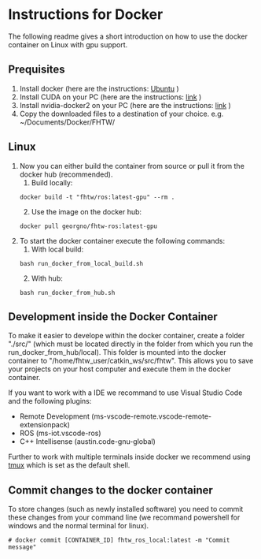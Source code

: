 # Instructions for Docker 

The following readme gives a short introduction on how to use the docker container on Linux with gpu support.   

## Prequisites

1. Install docker (here are the instructions: [Ubuntu](https://docs.docker.com/install/linux/docker-ce/ubuntu/) )
2. Install CUDA on your PC  (here are the instructions: [link](https://developer.nvidia.com/cuda-downloads) )
3. Install nvidia-docker2 on your PC (here are the instructions: [link](https://docs.nvidia.com/datacenter/cloud-native/container-toolkit/install-guide.html#docker) )
4. Copy the downloaded files to a destination of your choice. e.g. ~/Documents/Docker/FHTW/


## Linux

1. Now you can either build the container from source or pull it from the docker hub (recommended).
    1. Build locally:
    ```
    docker build -t "fhtw/ros:latest-gpu" --rm .
    ```
    2. Use the image on the docker hub:
    ```
    docker pull georgno/fhtw-ros:latest-gpu
    ```
2. To start the docker container execute the following commands:
   1. With local build:
   ```
   bash run_docker_from_local_build.sh
   ```
   2. With hub:
   ```
   bash run_docker_from_hub.sh
   ```


## Development inside the Docker Container

To make it easier to develope within the docker container, create a folder "./src/" (which must be located directly in the folder from which you run the run_docker_from_hub/local). This folder is mounted into the docker container to "/home/fhtw_user/catkin_ws/src/fhtw". This allows you to save your projects on your host computer and execute them in the docker container.   

If you want to work with a IDE we recommand to use Visual Studio Code and the following plugins:

- Remote Development (ms-vscode-remote.vscode-remote-extensionpack) 
- ROS (ms-iot.vscode-ros)
- C++ Intellisense (austin.code-gnu-global)

Further to work with multiple terminals inside docker we recommend using [tmux](https://thoughtbot.com/blog/a-tmux-crash-course) which is set as the default shell.


## Commit changes to the docker container
To store changes (such as newly installed software) you need to commit these changes from your command line (we recommand powershell for windows and the normal terminal for linux).
```
# docker commit [CONTAINER_ID] fhtw_ros_local:latest -m "Commit message"
```